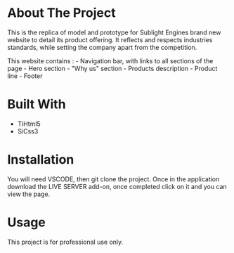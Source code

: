 # About The Project

  This is the replica of model and prototype for Sublight Engines brand new website to detail its product offering. It reflects and respects industries standards, while setting the company apart from the competition.
  
  This website contains :
      - Navigation bar, with links to all sections of the page
      - Hero section
      - "Why us" section
      - Products description
      - Product line
      - Footer
  

# Built With
  - TiHtml5
  - SiCss3
  
  
# Installation
You will need VSCODE, then git clone the project. Once in the application download the LIVE SERVER add-on, once completed click on it and you can view the page.

# Usage 
This project is for professional use only.
